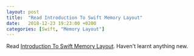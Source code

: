```yaml
---
layout: post
title:  "Read Introduction To Swift Memory Layout"
date:   2018-12-23 19:23:00 +0200
categories: [Swift, "Memory Layout"]
---
```

Read [Introduction To Swift Memory Layout](https://medium.com/@JimmyMAndersson/introduction-to-swift-memory-layout-114141149ad2). Haven't learnt anything new.
